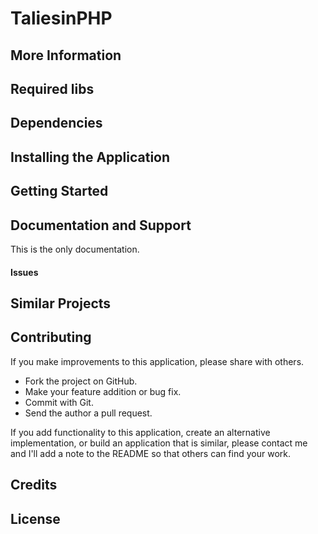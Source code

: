 # TaliesinPHP

## More Information

## Required libs

## Dependencies

## Installing the Application

## Getting Started

## Documentation and Support

This is the only documentation.

#### Issues

## Similar Projects

## Contributing

If you make improvements to this application, please share with others.

* Fork the project on GitHub.
* Make your feature addition or bug fix.
* Commit with Git.
* Send the author a pull request.

If you add functionality to this application, create an alternative implementation, or build an application that is similar, please contact me and I'll add a note to the README so that others can find your work.

## Credits

## License

